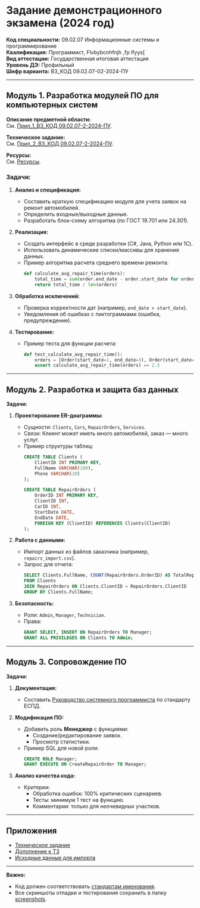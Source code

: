 # Задание демонстрационного экзамена (2024 год)  
**Код специальности:** 09.02.07 Информационные системы и программирование  
**Квалификация:** Программист, Flvbybcnhfnjh ,fp lfyys[  
**Вид аттестации:** Государственная итоговая аттестация  
**Уровень ДЭ:** Профильный  
**Шифр варианта:** В3_КОД 09.02.07-02-2024-ПУ  

---

## Модуль 1. Разработка модулей ПО для компьютерных систем  
**Описание предметной области:**  
См. [Прил_1_В3_КОД 09.02.07-2-2024-ПУ](data/В3_КОД%2009.02.07-2-2024-ПУ.docx).  

**Техническое задание:**  
См. [Прил_2_В3_КОД 09.02.07-2-2024-ПУ](data/Приложение%20к%20В3_КОД%2009.02.07-2-2024-ПУ.rar).  

**Ресурсы:**  
См. [Ресурсы](data/В3_Ресурсы.rar).

### Задачи:
1. **Анализ и спецификация:**  
   - Составить краткую спецификацию модуля для учета заявок на ремонт автомобилей.  
   - Определить входные/выходные данные.  
   - Разработать блок-схему алгоритма (по ГОСТ 19.701 или 24.301).  

2. **Реализация:**  
   - Создать интерфейс в среде разработки (C#, Java, Python или 1C).  
   - Использовать динамические списки/массивы для хранения данных.  
   - Пример алгоритма расчета среднего времени ремонта:  
     ```python
     def calculate_avg_repair_time(orders):
         total_time = sum(order.end_date - order.start_date for order in orders)
         return total_time / len(orders)
     ```

3. **Обработка исключений:**  
   - Проверка корректности дат (например, `end_date > start_date`).  
   - Уведомления об ошибках с пиктограммами (ошибка, предупреждение).  

4. **Тестирование:**  
   - Пример теста для функции расчета:  
     ```python
     def test_calculate_avg_repair_time():
         orders = [Order(start_date=1, end_date=3), Order(start_date=2, end_date=5)]
         assert calculate_avg_repair_time(orders) == 2.5
     ```

---

## Модуль 2. Разработка и защита баз данных  
**Задачи:**  
1. **Проектирование ER-диаграммы:**  
   - Сущности: `Clients`, `Cars`, `RepairOrders`, `Services`.  
   - Связи: Клиент может иметь много автомобилей, заказ — много услуг.  
   - Пример структуры таблиц:  
     ```sql
     CREATE TABLE Clients (
         ClientID INT PRIMARY KEY,
         FullName VARCHAR(100),
         Phone VARCHAR(20)
     );

     CREATE TABLE RepairOrders (
         OrderID INT PRIMARY KEY,
         ClientID INT,
         CarID INT,
         StartDate DATE,
         EndDate DATE,
         FOREIGN KEY (ClientID) REFERENCES Clients(ClientID)
     );
     ```

2. **Работа с данными:**  
   - Импорт данных из файлов заказчика (например, `repairs_import.csv`).  
   - Запрос для отчета:  
     ```sql
     SELECT Clients.FullName, COUNT(RepairOrders.OrderID) AS TotalRepairs
     FROM Clients
     JOIN RepairOrders ON Clients.ClientID = RepairOrders.ClientID
     GROUP BY Clients.FullName;
     ```

3. **Безопасность:**  
   - Роли: `Admin`, `Manager`, `Technician`.  
   - Права:  
     ```sql
     GRANT SELECT, INSERT ON RepairOrders TO Manager;
     GRANT ALL PRIVILEGES ON Clients TO Admin;
     ```

---

## Модуль 3. Сопровождение ПО  
**Задачи:**  
1. **Документация:**  
   - Составить [Руководство системного программиста](docs/Руководство_системного_программиста_05.txt) по стандарту ЕСПД.  

2. **Модификация ПО:**  
   - Добавить роль **Менеджер** с функциями:  
     - Создание/редактирование заявок.  
     - Просмотр статистики.  
   - Пример SQL для новой роли:  
     ```sql
     CREATE ROLE Manager;
     GRANT EXECUTE ON CreateRepairOrder TO Manager;
     ```

3. **Анализ качества кода:**  
   - Критерии:  
     - Обработка ошибок: 100% критических сценариев.  
     - Тесты: минимум 1 тест на функцию.  
     - Комментарии: только для неочевидных участков.  

---

## Приложения  
- [Техническое задание](data/Прил_2_В3_КОД%2009.02.07-2-2024-ПУ.pdf)  
- [Дополнение к ТЗ](data/Прил_3_В3_КОД%2009.02.07-2-2024-ПУ.pdf)  
- [Исходные данные для импорта](data/repairs_import.csv)  

---

**Важно:**  
- Код должен соответствовать [стандартам именования](https://its.1c.ru/db/v8std#browse:13:-1:31).  
- Все скриншоты отладки и тестирования сохранить в папку [screenshots](screenshots/).  
